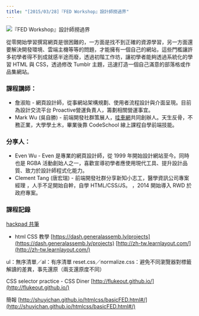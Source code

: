 ```yaml
---
title: "[2015/03/28]『FED Workshop』設計師撈過界"
---
```


![『FED Workshop』設計師撈過界](https://fbcdn-sphotos-g-a.akamaihd.net/hphotos-ak-xpa1/v/t1.0-9/603854_808756245839479_2264249059528231390_n.jpg?oh=40d63a964f329811a93064dbabdc35e3&oe=55D9827C&__gda__=1440259582_a08388365423fddc53c51dc49ad7b62f)

從零開始學習撰寫網頁是很困難的，一方面是找不到正確的資源學習，另一方面還要解決開發環境、雲端主機等等的問題，才能擁有一個自己的網站，這些門檻讓許多初學者得不到成就感半途而廢，透過初階工作坊，讓初學者能夠透過系統化的學習 HTML 與 CSS，透過修改 Tumblr 主題，迅速打造一個自己滿意的部落格或作品集網站。

### 課程講師：

+ 詹淑貽 -  網頁設計師，從事網站架構規劃、使用者流程設計與介面呈現。目前為設計交流平台 Proactive營運負責人，籌劃相關營運事宜。
+ Mark Wu (吳自勝) -  前端開發社群策展人，[哇車網](http://wowcar.tw)共同創辦人。天生反骨，不務正業，大學學土木，畢業後靠 CodeSchool 線上課程自學前端技能。


### 分享人：

+ Even Wu -  Even 是專業的網頁設計師，從 1999 年開始設計網站至今。同時也是 RGBA 活動創始人之一，喜歡宣導初學者應使用現代工具、提升設計品質、致力於設計師程式化能力。
+ Clement Tang (唐宏瑞) -  前端開發社群分享新知小志工，醫學資訊公司專案經理 ，人手不足開始自幹，自學 HTML/CSS/JS。 ，2014 開始導入 RWD 於政府專案。

### 課程記錄

[hackpad 共筆](https://designer_and_frontend_learning.hackpad.com/3-EycLAUuYBHU)

+ html CSS 教學
[https://dash.generalassemb.ly/projects](https://dash.generalassemb.ly/projects)
[http://zh-tw.learnlayout.com/](http://zh-tw.learnlayout.com/)

ul：無序清單／al：有序清單
reset.css／normalize.css：避免不同瀏覽器對標籤解讀的差異，事先還原（兩支還原度不同）

CSS selector practice - CSS Diner
[http://flukeout.github.io/](http://flukeout.github.io/)

簡報
[http://shuyichan.github.io/htmlcss/basicFED.html#/](http://shuyichan.github.io/htmlcss/basicFED.html#/)
